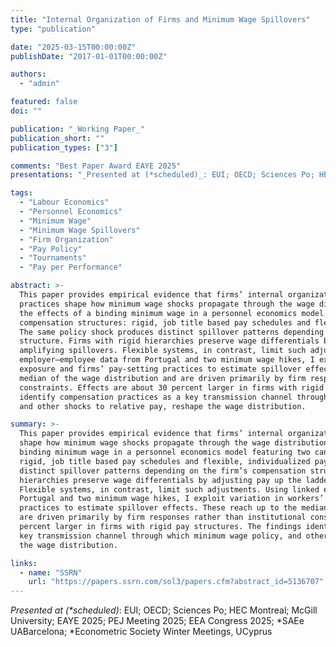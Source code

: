 ```yaml
---
title: "Internal Organization of Firms and Minimum Wage Spillovers"
type: "publication"

date: "2025-03-15T00:00:00Z"
publishDate: "2017-01-01T00:00:00Z"

authors:
  - "admin"

featured: false
doi: ""

publication: "_Working Paper_"
publication_short: ""
publication_types: ["3"]

comments: "Best Paper Award EAYE 2025"
presentations: "_Presented at (*scheduled)_: EUI; OECD; Sciences Po; HEC Montreal; McGill University; EAYE 2025; PEJ Meeting 2025; *EEA Congress 2025; *SAEe UABarcelona; Econometric Society Winter Meetings, UCyprus"

tags:
  - "Labour Economics"
  - "Personnel Economics"
  - "Minimum Wage"
  - "Minimum Wage Spillovers"
  - "Firm Organization"
  - "Pay Policy"
  - "Tournaments"
  - "Pay per Performance"

abstract: >-
  This paper provides empirical evidence that firms’ internal organization and pay-setting
  practices shape how minimum wage shocks propagate through the wage distribution. I analyze
  the effects of a binding minimum wage in a personnel economics model featuring two canonical
  compensation structures: rigid, job title based pay schedules and flexible, individualized pay.
  The same policy shock produces distinct spillover patterns depending on the firm’s compensation
  structure. Firms with rigid hierarchies preserve wage differentials by adjusting pay up the ladder,
  amplifying spillovers. Flexible systems, in contrast, limit such adjustments. Using linked
  employer–employee data from Portugal and two minimum wage hikes, I exploit variation in workers’
  exposure and firms’ pay-setting practices to estimate spillover effects. These reach up to the
  median of the wage distribution and are driven primarily by firm responses rather than institutional
  constraints. Effects are about 30 percent larger in firms with rigid pay structures. The findings
  identify compensation practices as a key transmission channel through which minimum wage policy,
  and other shocks to relative pay, reshape the wage distribution.

summary: >-
  This paper provides empirical evidence that firms’ internal organization and pay-setting practices
  shape how minimum wage shocks propagate through the wage distribution. I analyze the effects of a
  binding minimum wage in a personnel economics model featuring two canonical compensation structures:
  rigid, job title based pay schedules and flexible, individualized pay. The same policy shock produces
  distinct spillover patterns depending on the firm’s compensation structure. Firms with rigid
  hierarchies preserve wage differentials by adjusting pay up the ladder, amplifying spillovers.
  Flexible systems, in contrast, limit such adjustments. Using linked employer–employee data from
  Portugal and two minimum wage hikes, I exploit variation in workers’ exposure and firms’ pay-setting
  practices to estimate spillover effects. These reach up to the median of the wage distribution and
  are driven primarily by firm responses rather than institutional constraints. Effects are about 30
  percent larger in firms with rigid pay structures. The findings identify compensation practices as a
  key transmission channel through which minimum wage policy, and other shocks to relative pay, reshape
  the wage distribution.

links:
  - name: "SSRN"
    url: "https://papers.ssrn.com/sol3/papers.cfm?abstract_id=5136707"
---
```

_Presented at (*scheduled)_: EUI; OECD; Sciences Po; HEC Montreal; McGill University; EAYE 2025; PEJ Meeting 2025; EEA Congress 2025; *SAEe UABarcelona; *Econometric Society Winter Meetings, UCyprus
